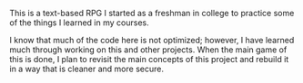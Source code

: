 This is a text-based RPG I started as a freshman in college to practice some of the things I learned in my courses.

I know that much of the code here is not optimized; however, I have learned much through working on this and other projects. When the main game of this is done, I plan to revisit the main concepts of this project and rebuild it in a way that is cleaner and more secure.

